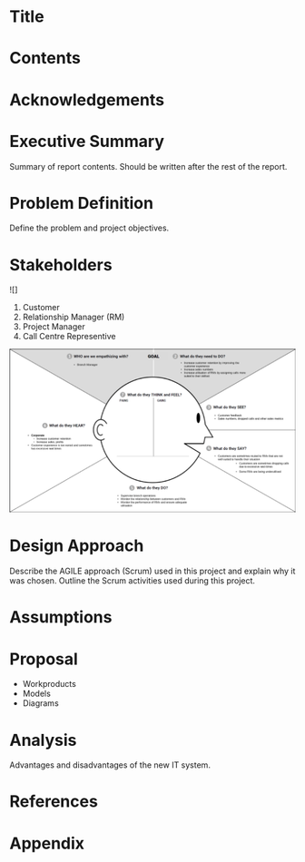 # Title
# Contents
# Acknowledgements
# Executive Summary
Summary of report contents. Should be written after the rest of the report.

# Problem Definition
Define the problem and project objectives.

# Stakeholders
![]

1. Customer
2. Relationship Manager (RM)
3. Project Manager
4. Call Centre Representive

![Empathy Map - Branch Manager](/assets/Empathy%20Map%20-%20Branch%20Manager.png)

# Design Approach
Describe the AGILE approach (Scrum) used in this project and explain why it was chosen. Outline the Scrum activities used during this project.

# Assumptions
# Proposal

* Workproducts
* Models
* Diagrams

# Analysis
Advantages and disadvantages of the new IT system.

# References
# Appendix
